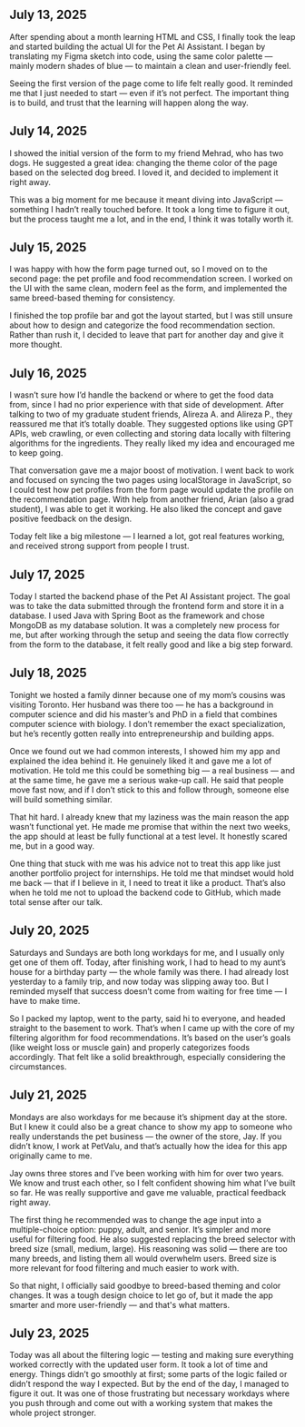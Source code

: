 ## July 13, 2025

After spending about a month learning HTML and CSS, I finally took the leap and started building the actual UI for the Pet AI Assistant. I began by translating my Figma sketch into code, using the same color palette — mainly modern shades of blue — to maintain a clean and user-friendly feel.

Seeing the first version of the page come to life felt really good. It reminded me that I just needed to start — even if it’s not perfect. The important thing is to build, and trust that the learning will happen along the way.


## July 14, 2025

I showed the initial version of the form to my friend Mehrad, who has two dogs. He suggested a great idea: changing the theme color of the page based on the selected dog breed. I loved it, and decided to implement it right away.

This was a big moment for me because it meant diving into JavaScript — something I hadn’t really touched before. It took a long time to figure it out, but the process taught me a lot, and in the end, I think it was totally worth it.


## July 15, 2025

I was happy with how the form page turned out, so I moved on to the second page: the pet profile and food recommendation screen. I worked on the UI with the same clean, modern feel as the form, and implemented the same breed-based theming for consistency.

I finished the top profile bar and got the layout started, but I was still unsure about how to design and categorize the food recommendation section. Rather than rush it, I decided to leave that part for another day and give it more thought.


## July 16, 2025

I wasn’t sure how I’d handle the backend or where to get the food data from, since I had no prior experience with that side of development. After talking to two of my graduate student friends, Alireza A. and Alireza P., they reassured me that it’s totally doable. They suggested options like using GPT APIs, web crawling, or even collecting and storing data locally with filtering algorithms for the ingredients. They really liked my idea and encouraged me to keep going.

That conversation gave me a major boost of motivation. I went back to work and focused on syncing the two pages using localStorage in JavaScript, so I could test how pet profiles from the form page would update the profile on the recommendation page. With help from another friend, Arian (also a grad student), I was able to get it working. He also liked the concept and gave positive feedback on the design.

Today felt like a big milestone — I learned a lot, got real features working, and received strong support from people I trust.


## July 17, 2025

Today I started the backend phase of the Pet AI Assistant project. The goal was to take the data submitted through the frontend form and store it in a database. I used Java with Spring Boot as the framework and chose MongoDB as my database solution. It was a completely new process for me, but after working through the setup and seeing the data flow correctly from the form to the database, it felt really good and like a big step forward.


## July 18, 2025

Tonight we hosted a family dinner because one of my mom’s cousins was visiting Toronto. Her husband was there too — he has a background in computer science and did his master’s and PhD in a field that combines computer science with biology. I don’t remember the exact specialization, but he’s recently gotten really into entrepreneurship and building apps.

Once we found out we had common interests, I showed him my app and explained the idea behind it. He genuinely liked it and gave me a lot of motivation. He told me this could be something big — a real business — and at the same time, he gave me a serious wake-up call. He said that people move fast now, and if I don’t stick to this and follow through, someone else will build something similar.

That hit hard. I already knew that my laziness was the main reason the app wasn’t functional yet. He made me promise that within the next two weeks, the app should at least be fully functional at a test level. It honestly scared me, but in a good way.

One thing that stuck with me was his advice not to treat this app like just another portfolio project for internships. He told me that mindset would hold me back — that if I believe in it, I need to treat it like a product. That’s also when he told me not to upload the backend code to GitHub, which made total sense after our talk.


## July 20, 2025

Saturdays and Sundays are both long workdays for me, and I usually only get one of them off. Today, after finishing work, I had to head to my aunt’s house for a birthday party — the whole family was there. I had already lost yesterday to a family trip, and now today was slipping away too. But I reminded myself that success doesn’t come from waiting for free time — I have to make time.

So I packed my laptop, went to the party, said hi to everyone, and headed straight to the basement to work. That’s when I came up with the core of my filtering algorithm for food recommendations. It’s based on the user’s goals (like weight loss or muscle gain) and properly categorizes foods accordingly. That felt like a solid breakthrough, especially considering the circumstances.


## July 21, 2025

Mondays are also workdays for me because it’s shipment day at the store. But I knew it could also be a great chance to show my app to someone who really understands the pet business — the owner of the store, Jay. If you didn’t know, I work at PetValu, and that’s actually how the idea for this app originally came to me.

Jay owns three stores and I’ve been working with him for over two years. We know and trust each other, so I felt confident showing him what I’ve built so far. He was really supportive and gave me valuable, practical feedback right away.

The first thing he recommended was to change the age input into a multiple-choice option: puppy, adult, and senior. It’s simpler and more useful for filtering food. He also suggested replacing the breed selector with breed size (small, medium, large). His reasoning was solid — there are too many breeds, and listing them all would overwhelm users. Breed size is more relevant for food filtering and much easier to work with.

So that night, I officially said goodbye to breed-based theming and color changes. It was a tough design choice to let go of, but it made the app smarter and more user-friendly — and that's what matters.


## July 23, 2025

Today was all about the filtering logic — testing and making sure everything worked correctly with the updated user form. It took a lot of time and energy. Things didn’t go smoothly at first; some parts of the logic failed or didn’t respond the way I expected. But by the end of the day, I managed to figure it out. It was one of those frustrating but necessary workdays where you push through and come out with a working system that makes the whole project stronger.
